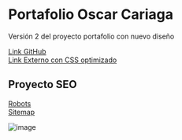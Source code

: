 # Portafolio Oscar Cariaga
Versión 2 del proyecto portafolio con nuevo diseño

[Link GitHub](https://oscar-uct.github.io/)\
[Link Externo con CSS optimizado](https://teclab.uct.cl/~oscar.cariaga/portafolio/)

## Proyecto SEO
[Robots](https://teclab.uct.cl/~oscar.cariaga/robots.txt)\
[Sitemap](https://teclab.uct.cl/~oscar.cariaga/sitemap.xml)

![image](https://github.com/user-attachments/assets/66642794-9a97-4846-8ee9-8c646e559304)
